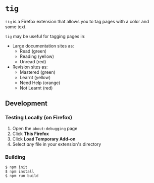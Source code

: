 # `tig`

`tig` is a Firefox extension that allows you to tag pages with a color and some text.

`tig` may be useful for tagging pages in:

- Large documentation sites as:
  - Read (green)
  - Reading (yellow)
  - Unread (red)
- Revision sites as:
  - Mastered (green)
  - Learnt (yellow)
  - Need Help (orange)
  - Not Learnt (red)

## Development

### Testing Locally (on Firefox)

1. Open the `about:debugging` page
2. Click **This Firefox**
3. Click **Load Temporary Add-on**
4. Select _any_ file in your extension's directory

### Building

```
$ npm init
$ npm install
$ npm run build
```